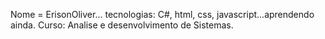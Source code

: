 Nome = ErisonOliver...
tecnologias: C#, html, css, javascript...aprendendo ainda.
Curso: Analise e desenvolvimento de Sistemas.
